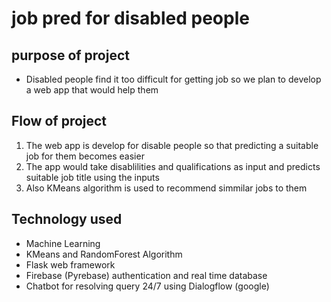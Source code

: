 # job pred for disabled people

## purpose of project
* Disabled people find it too difficult for getting job so we plan to develop a web app that would help them

## Flow of project

1) The web app is develop for disable people so that predicting a suitable job for them becomes easier
2) The app would take disablilities and qualifications as input and predicts suitable job title using the inputs
3) Also KMeans algorithm is used to recommend simmilar jobs to them

## Technology used

* Machine Learning
* KMeans and RandomForest Algorithm
* Flask web framework
* Firebase (Pyrebase) authentication and real time database
* Chatbot for resolving query 24/7 using Dialogflow (google)
